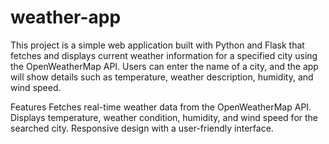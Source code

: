 # weather-app
This project is a simple web application built with Python and Flask that fetches and displays current weather information for a specified city using the OpenWeatherMap API. Users can enter the name of a city, and the app will show details such as temperature, weather description, humidity, and wind speed.

Features
Fetches real-time weather data from the OpenWeatherMap API.
Displays temperature, weather condition, humidity, and wind speed for the searched city.
Responsive design with a user-friendly interface.

